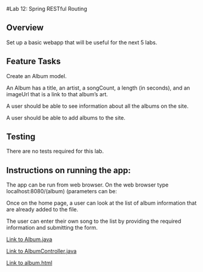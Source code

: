 #Lab 12: Spring RESTful Routing

## Overview
Set up a basic webapp that will be useful for the next 5 labs.

## Feature Tasks
Create an Album model.

An Album has a title, an artist, a songCount, a length (in seconds), and an imageUrl that is a link to that album’s art.

A user should be able to see information about all the albums on the site.

A user should be able to add albums to the site.

## Testing
There are no tests required for this lab.


## Instructions on running the app:

The app can be run from web browser.
On the web browser type localhost:8080/(album)
(parameters can be:

Once on the home page, a user can look at the list of album information that are already added to the file.

The user can enter their own song to the list by providing the required information and submitting the form.



[Link to Album.java](https://github.com/sadhikari07/songr/blob/master/src/main/java/com/sudadh/code401javaSongr/songrLab/SongrController.java)

[Link to AlbumController.java](https://github.com/sadhikari07/songr/blob/master/src/test/java/com/sudadh/code401javaSongr/songrLab/SongrControllerTest.java)

[Link to album.html](https://github.com/sadhikari07/songr/blob/master/src/main/java/com/sudadh/code401javaSongr/songrLab/SongrController.java)